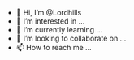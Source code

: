 - 👋 Hi, I’m @Lordhills
- 👀 I’m interested in ...
- 🌱 I’m currently learning ...
- 💞️ I’m looking to collaborate on ...
- 📫 How to reach me ...

<!---
Lordhills/Lordhills is a ✨ special ✨ repository because its `README.md` (this file) appears on your GitHub profile.
You can click the Preview link to take a look at your changes.
--->
